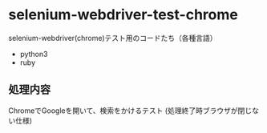 # selenium-webdriver-test-chrome
selenium-webdriver(chrome)テスト用のコードたち（各種言語）
- python3
- ruby

##  処理内容
ChromeでGoogleを開いて、検索をかけるテスト
(処理終了時ブラウザが閉じない仕様)

